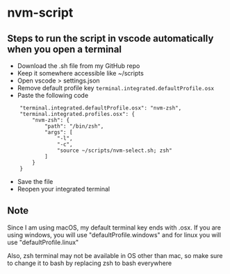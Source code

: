 # nvm-script

## Steps to run the script in vscode automatically when you open a terminal
- Download the .sh file from my GitHub repo
- Keep it somewhere accessible like ~/scripts
- Open vscode > settings.json
- Remove default profile key `terminal.integrated.defaultProfile.osx`
- Paste the following code
```
    "terminal.integrated.defaultProfile.osx": "nvm-zsh",
    "terminal.integrated.profiles.osx": {
        "nvm-zsh": {
            "path": "/bin/zsh",
            "args": [
                "-l",
                "-c",
                "source ~/scripts/nvm-select.sh; zsh"
            ]
        }
    }
```
- Save the file
- Reopen your integrated terminal

## Note
Since I am using macOS, my default terminal key ends with .osx. If you are using windows, you will use "defaultProfile.windows" and for linux you will use "defaultProfile.linux"

Also, zsh terminal may not be available in OS other than mac, so make sure to change it to bash by replacing zsh to bash everywhere
